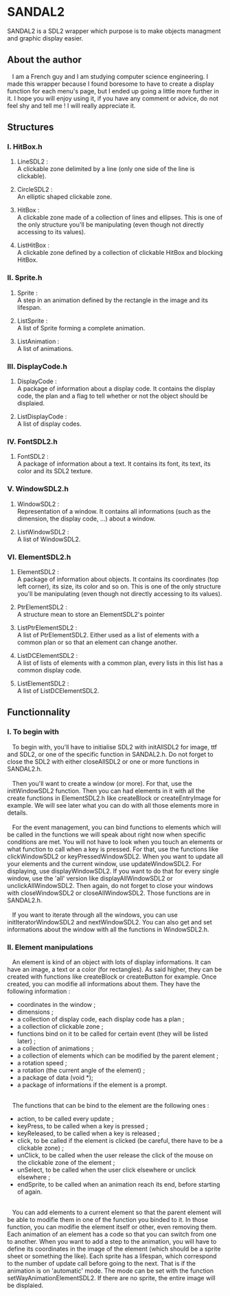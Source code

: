 # SANDAL2

SANDAL2 is a SDL2 wrapper which purpose is to make objects managment and
graphic display easier.

## About the author

&nbsp;&nbsp;&nbsp;I am a French guy and I am studying computer science engineering. I made this wrapper because I found
boresome to have to create a display function for each menu's page, but I ended up going a little more further
in it. I hope you will enjoy using it, if you have any comment or advice, do not feel shy and tell me ! I will really appreciate it.

## Structures

### I. HitBox.h

  1. LineSDL2 : <br/>
    A clickable zone delimited by a line (only one side of the line is clickable).

  2. CircleSDL2 :<br/>
    An elliptic shaped clickable zone.

  3. HitBox :<br/>
    A clickable zone made of a collection of lines and ellipses.
    This is one of the only structure you'll be manipulating (even though not directly accessing to its values).

  4. ListHitBox : <br/>
    A clickable zone defined by a collection of clickable HitBox and blocking HitBox.

### II. Sprite.h

  1. Sprite :<br/>
    A step in an animation defined by the rectangle in the image and its lifespan.

  2. ListSprite :<br/>
    A list of Sprite forming a complete animation.

  3. ListAnimation :<br/>
    A list of animations.
    
### III. DisplayCode.h

  1. DisplayCode : <br/>
    A package of information about a display code. It contains the display code, the plan and a flag to tell whether or not
    the object should be displaied.

  2. ListDisplayCode : <br/>
    A list of display codes.

### IV. FontSDL2.h

  1. FontSDL2 :<br/>
    A package of information about a text. It contains its font, its text, its color and its SDL2 texture.

### V. WindowSDL2.h

  1. WindowSDL2 :<br/>
    Representation of a window. It contains all informations (such as the dimension, the display code, ...) about a window.

  2. ListWindowSDL2 :<br/>
    A list of WindowSDL2.

### VI. ElementSDL2.h

  1. ElementSDL2 :<br/>
    A package of information about objects. It contains its coordinates (top left corner), its size, its color and so on.
    This is one of the only structure you'll be manipulating (even though not directly accessing to its values).

  2. PtrElementSDL2 :<br/>
    A structure mean to store an ElementSDL2's pointer

  3. ListPtrElementSDL2 :<br/>
    A list of PtrElementSDL2. Either used as a list of elements with a common plan or so that an element can change another.

  4. ListDCElementSDL2 :<br/>
    A list of lists of elements with a common plan, every lists in this list has a common display code.

  5. ListElementSDL2 :<br/>
    A list of ListDCElementSDL2.

## Functionnality

### I. To begin with

&nbsp;&nbsp;&nbsp;To begin with, you'll have to initialise SDL2 with initAllSDL2 for image, ttf and SDL2, or one of the
specific function in SANDAL2.h. Do not forget to close the SDL2 with either closeAllSDL2 or one or more functions
in SANDAL2.h.<br/><br/>
&nbsp;&nbsp;&nbsp;Then you'll want to create a window (or more). For that, use the initWindowSDL2 function. Then you can had
elements in it with all the create functions in ElementSDL2.h like createBlock or createEntryImage for example.
We will see later what you can do with all those elements more in details.<br/><br/>
&nbsp;&nbsp;&nbsp;For the event management, you can bind functions to elements which will be called in the functions we will speak
about right now when specific conditions are met. You will not have to look when you touch an elements or what
function to call when a key is pressed. For that, use the functions like clickWindowSDL2 or keyPressedWindowSDL2.
When you want to update all your elements and the current window, use updateWindowSDL2. For displaying, use displayWindowSDL2.
If you want to do that for every single window, use the 'all' version like displayAllWindowSDL2 or unclickAllWindowSDL2.
Then again, do not forget to close your windows with closeWindowSDL2 or closeAllWindowSDL2.
Those functions are in SANDAL2.h.<br/><br/>
&nbsp;&nbsp;&nbsp;If you want to iterate through all the windows, you can use initIteratorWindowSDL2 and nextWindowSDL2. You can also get and set informations about the window with all the functions in WindowSDL2.h.<br/>

### II. Element manipulations

&nbsp;&nbsp;&nbsp;An element is kind of an object with lots of display informations. It can have an image, a text or a color (for rectangles).
As said higher, they can be created with functions like createBlock or createButton for example. Once created, you can
modifie all informations about them. They have the following information :
* coordinates in the window ;
* dimensions ;
* a collection of display code, each display code has a plan ;
* a collection of clickable zone ;
* functions bind on it to be called for certain event (they will be listed later) ;
* a collection of animations ;
* a collection of elements which can be modified by the parent element ;
* a rotation speed ;
* a rotation (the current angle of the element) ;
* a package of data (void *);
* a package of informations if the element is a prompt.
<br/><br/>

&nbsp;&nbsp;&nbsp;The functions that can be bind to the element are the following ones :
* action, to be called every update ;
* keyPress, to be called when a key is pressed ;
* keyReleased, to be called when a key is released ;
* click, to be called if the element is clicked (be careful, there have to be a clickable zone) ;
* unClick, to be called when the user release the click of the mouse on the clickable zone of the element ;
* unSelect, to be called when the user click elsewhere or unclick elsewhere ;
* endSprite, to be called when an animation reach its end, before starting of again.
<br/><br/>

&nbsp;&nbsp;&nbsp;You can add elements to a current element so that the parent element will be able to modifie them in one of
the function you binded to it. In those function, you can modifie the element itself or other, even removing them.
Each animation of an element has a code so that you can switch from one to another. When you want to add a step
to the animation, you will have to define its coordinates in the image of the element (which should be a sprite sheet
or something the like). Each sprite has a lifespan, which correspond to the number of update call before going to the
next. That is if the animation is on 'automatic' mode. The mode can be set with the function setWayAnimationElementSDL2.
If there are no sprite, the entire image will be displaied.
<br/><br/>